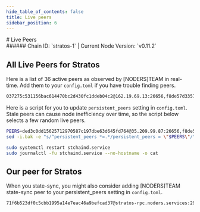 ```yaml
---
hide_table_of_contents: false
title: Live peers
sidebar_position: 6
---
```


<div class="h1-with-icon icon-stratos">
# Live Peers
</div>
###### Chain ID: `stratos-1` | Current Node Version: `v0.11.2`

## All Live Peers for Stratos
Here is a list of 36 active peers as observed by [NODERS]TEAM in real-time. Add them to your `config.toml` if you have trouble finding peers.

```bash
037275c531156bac614470bc2d430fc1ddeb04c2@162.19.69.13:26656,f8de57d33576ce06e26ebd551391614ed741e9e5@156.67.62.27:21856,2ea6f23e3097a66ff46992cdd3492141b225aa8a@45.72.188.6:26656,bc7ed320a3d1e5862deccd96a4fddeb5c82721d2@35.203.182.250:26656,40ad23cca2c8640f5935e00c03bda06acdc54146@35.230.38.120:26656,d56c0202b4acd0249e5a4ccc33c174c32f31f3cd@50.118.225.181:26656,e9512e946e4d192f8af0ceff89943c5231481384@89.163.225.14:26656,133f18f7061782851595f9816f02c7052092a443@63.222.122.162:26656,4a4cdf9a28f7333df13223f6f5295cfa7a7618ab@51.81.185.180:26656,77322238107f14a9b796c7fa83704362dd615854@88.99.212.59:26656,d3e604ad4aeeb188caedac6e4f9bb90d8fb230f4@95.217.85.176:26656,0c3188ce2b078cbbbdebb06289891ba41cffa66b@8.218.102.104:26656,87a7500ceec95be3c4dd40c6959b9239e15e80e0@13.59.112.207:26656,8490b8cc5c196e3bffc8ec438c5c7e66faf79df9@93.123.118.50:26656,ded3c0dd15625712970587c197dbe63d645fd764@35.209.99.87:26656,f249cf3e1ca4bb42d6533a731152a67458f2e467@47.243.101.49:26656,431fa1be3ae34f83db720fcdeeaf7bd3c2a5976c@94.53.41.120:26656,9a6b6fe1f2afdc76dd1fd9657f01305e21aea445@145.239.11.46:26656,b61fdfefa7d0e33d37edccec4745eb91ad67b8bb@145.239.11.47:26656,01b74112ef2b0c3f7e86754d79524909d6aa32d7@104.36.87.121:26656,d835aa05e5219326ee89ad01ab34599beda8bbb2@65.21.74.43:26656,dde63c154ff7d89f8dab35850041fc2a43350357@51.255.74.80:15656,5ddb204700b6bc14fe68d351005c37b91af1bf3f@84.2.58.13:26656,366ba1c823c6834a1d555242a73d32d546a414f6@91.113.222.115:26656,d8af4457311b22ed3f35d2d3e1c4d0e15a952c39@110.232.113.206:26656,ce225e67f7a383b50c91aeb902a86dd3ecb70d65@34.84.212.13:26656,e5a8ba7bba6e5535094a4bd879a9cd6cc7403ebd@37.27.58.244:24656,cd3d26732432e13239f8d5e5b946e8b52faef9d1@46.17.103.41:21856,4e42d88e7dfe9cccdce8ea6c0a888c55b7ce3e15@135.181.213.81:26656,8a57d4701e87096c9bf151c376aafa97f9f516c7@78.46.174.39:25656,a22bd9e44aab1f7de8b05c4ee5db4fc34f052c49@38.58.176.215:16656,4630f0b95b2af6ab42feab114b265ee29abd2cb4@34.83.38.178:26656,4ea587ba7375d9aa5c925679b19ed897e1f9f8c8@35.199.153.143:26656,e9645aa099449dce837d6ce4d368acfbffb803cd@121.62.60.249:26656,c28827cb96c14c905b127b92065a3fb4cd77d7f6@138.197.189.243:21856,9743903cd8bc169fe2a1fd6649ebd96b3a343141@167.172.111.114:26656
```

Here is a script for you to update `persistent_peers` setting in `config.toml`. Stale peers can cause node inefficiency over time, so the script below selects a few random live peers.

```bash
PEERS=ded3c0dd15625712970587c197dbe63d645fd764@35.209.99.87:26656,f8de57d33576ce06e26ebd551391614ed741e9e5@156.67.62.27:21856,ce225e67f7a383b50c91aeb902a86dd3ecb70d65@34.84.212.13:26656,40ad23cca2c8640f5935e00c03bda06acdc54146@35.230.38.120:26656,4e42d88e7dfe9cccdce8ea6c0a888c55b7ce3e15@135.181.213.81:26656
sed -i.bak -e "s/^persistent_peers *=.*/persistent_peers = \"$PEERS\"/" ~/.stchaind/config/config.toml

sudo systemctl restart stchaind.service
sudo journalctl -fu stchaind.service --no-hostname -o cat
```

## Our peer for Stratos
When you state-sync, you might also consider adding [NODERS]TEAM state-sync peer to your persistent_peers setting in `config.toml`.

```bash
71f6b523df0c5cbb1995a14e7eac46a9befcad37@stratos-rpc.noders.services:29656
```
